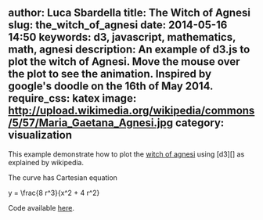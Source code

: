 author: Luca Sbardella
title: The Witch of Agnesi
slug: the_witch_of_agnesi
date: 2014-05-16 14:50
keywords: d3, javascript, mathematics, math, agnesi
description: An example of d3.js to plot the witch of Agnesi. Move the mouse over the plot to see the animation. Inspired by google's doodle on the 16th of May 2014.
require_css: katex
image: http://upload.wikimedia.org/wikipedia/commons/5/57/Maria_Gaetana_Agnesi.jpg
category: visualization
---

<div id='agnesi'></div>


This example demonstrate how to plot the
<a href="http://en.wikipedia.org/wiki/Witch_of_Agnesi">witch of agnesi</a>
using [d3][] as explained by wikipedia.

The curve has Cartesian equation

<div data-katex>
  y = \frac{8 r^3}{x^2 + 4 r^2}
</div>


Code available <a href="${assetUrl}/lab/agnesi.js" target="_blank_">here</a>.


<script>
lux.require(['lucasbardella/lab/agnesi'], function (agnesi) {
    agnesi('#agnesi');
});
</script>
